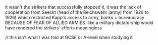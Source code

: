 it wasn't the strikers that successfully stopped it, it was the lack of cooperation from Seeckt (head of the Reichswehr (army) from 1920 to 1926) which restricted Kapp's access to army, banks + bureaucracy BECAUSE OF FEAR OF ALLIED ARMIES. like a military dictatorship would have rendered the strikers' efforts meaningless

// this isn't what I was told at GCSE or A-level when studying it